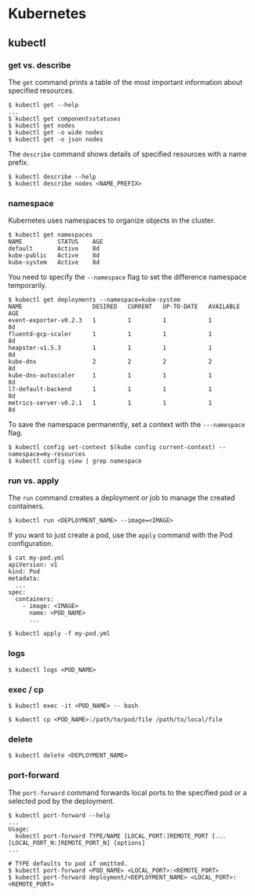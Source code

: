 # Kubernetes

## kubectl

### get vs. describe

The `get` command prints a table of the most important information about specified resources.

```
$ kubectl get --help
...
$ kubectl get componentsstatuses
$ kubectl get nodes
$ kubectl get -o wide nodes
$ kubectl get -o json nodes
```

The `describe` command shows details of specified resources with a name prefix.

```
$ kubectl describe --help
$ kubectl describe nodes <NAME_PREFIX>
```

### namespace

Kubernetes uses namespaces to organize objects in the cluster.

```
$ kubectl get namespaces
NAME          STATUS    AGE
default       Active    8d
kube-public   Active    8d
kube-system   Active    8d
```

You need to specify the `--namespace` flag to set the difference namespace temporarily.

```
$ kubectl get deployments --namespace=kube-system
NAME                    DESIRED   CURRENT   UP-TO-DATE   AVAILABLE   AGE
event-exporter-v0.2.3   1         1         1            1           8d
fluentd-gcp-scaler      1         1         1            1           8d
heapster-v1.5.3         1         1         1            1           8d
kube-dns                2         2         2            2           8d
kube-dns-autoscaler     1         1         1            1           8d
l7-default-backend      1         1         1            1           8d
metrics-server-v0.2.1   1         1         1            1           8d
```

To save the namespace permanently, set a context with the `---namespace` flag.

```
$ kubectl config set-context $(kube config current-context) --namespace=my-resources
$ kubectl config view | grep namespace
```

### run vs. apply

The `run` command creates a deployment or job to manage the created containers.

```
$ kubectl run <DEPLOYMENT_NAME> --image=<IMAGE>
```

If you want to just create a pod, use the `apply` command with the Pod configuration.

```
$ cat my-pod.yml
apiVersion: v1
kind: Pod
metadata:
  ...
spec:
  containers:
    - image: <IMAGE>
      name: <POD_NAME>
      ...

$ kubectl apply -f my-pod.yml
```

### logs

```
$ kubectl logs <POD_NAME>
```

### exec / cp

```
$ kubectl exec -it <POD_NAME> -- bash
```

```
$ kubectl cp <POD_NAME>:/path/to/pod/file /path/to/local/file
```

### delete

```
$ kubectl delete <DEPLOYMENT_NAME>
```

### port-forward

The `port-forward` command forwards local ports to the specified pod or a selected pod by the deployment.

```
$ kubectl port-forward --help
...
Usage:
  kubectl port-forward TYPE/NAME [LOCAL_PORT:]REMOTE_PORT [...[LOCAL_PORT_N:]REMOTE_PORT_N] [options]
...

# TYPE defaults to pod if omitted.
$ kubectl port-forward <POD_NAME> <LOCAL_PORT>:<REMOTE_PORT>
$ kubectl port-forward deployment/<DEPLOYMENT_NAME> <LOCAL_PORT>:<REMOTE_PORT>
```
